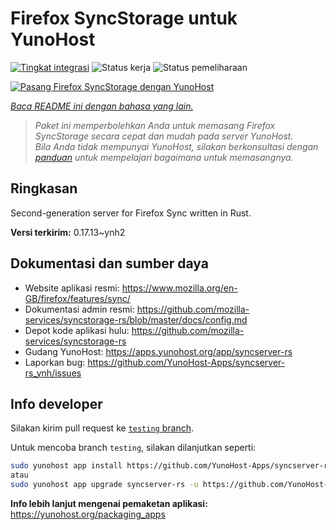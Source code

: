 <!--
N.B.: README ini dibuat secara otomatis oleh <https://github.com/YunoHost/apps/tree/master/tools/readme_generator>
Ini TIDAK boleh diedit dengan tangan.
-->

# Firefox SyncStorage untuk YunoHost

[![Tingkat integrasi](https://dash.yunohost.org/integration/syncserver-rs.svg)](https://ci-apps.yunohost.org/ci/apps/syncserver-rs/) ![Status kerja](https://ci-apps.yunohost.org/ci/badges/syncserver-rs.status.svg) ![Status pemeliharaan](https://ci-apps.yunohost.org/ci/badges/syncserver-rs.maintain.svg)

[![Pasang Firefox SyncStorage dengan YunoHost](https://install-app.yunohost.org/install-with-yunohost.svg)](https://install-app.yunohost.org/?app=syncserver-rs)

*[Baca README ini dengan bahasa yang lain.](./ALL_README.md)*

> *Paket ini memperbolehkan Anda untuk memasang Firefox SyncStorage secara cepat dan mudah pada server YunoHost.*  
> *Bila Anda tidak mempunyai YunoHost, silakan berkonsultasi dengan [panduan](https://yunohost.org/install) untuk mempelajari bagaimana untuk memasangnya.*

## Ringkasan

Second-generation server for Firefox Sync written in Rust.


**Versi terkirim:** 0.17.13~ynh2
## Dokumentasi dan sumber daya

- Website aplikasi resmi: <https://www.mozilla.org/en-GB/firefox/features/sync/>
- Dokumentasi admin resmi: <https://github.com/mozilla-services/syncstorage-rs/blob/master/docs/config.md>
- Depot kode aplikasi hulu: <https://github.com/mozilla-services/syncstorage-rs>
- Gudang YunoHost: <https://apps.yunohost.org/app/syncserver-rs>
- Laporkan bug: <https://github.com/YunoHost-Apps/syncserver-rs_ynh/issues>

## Info developer

Silakan kirim pull request ke [`testing` branch](https://github.com/YunoHost-Apps/syncserver-rs_ynh/tree/testing).

Untuk mencoba branch `testing`, silakan dilanjutkan seperti:

```bash
sudo yunohost app install https://github.com/YunoHost-Apps/syncserver-rs_ynh/tree/testing --debug
atau
sudo yunohost app upgrade syncserver-rs -u https://github.com/YunoHost-Apps/syncserver-rs_ynh/tree/testing --debug
```

**Info lebih lanjut mengenai pemaketan aplikasi:** <https://yunohost.org/packaging_apps>
